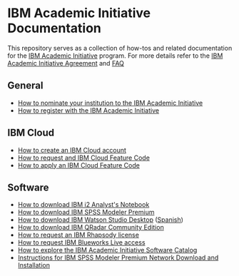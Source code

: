 # IBM Academic Initiative Documentation

This repository serves as a collection of how-tos and related documentation for the [IBM Academic Initiative](https://ibm.com/academic) program.  For more details refer to the [IBM Academic Initiative Agreement](https://www.ibm.com/academic/faqs/agreement) and [FAQ](https://www.ibm.com/academic/faqs/faqs)

## General
- [How to nominate your institution to the IBM Academic Initiative](/academic-initiative/how-to/How-to-nominate-your-institution-to-the-IBM-Academic-Initiative/readme.md)
- [How to register with the IBM Academic Initiative](/academic-initiative/how-to/How-to-register-with-the-IBM-Academic-Initiative/readme.md)

## IBM Cloud
- [How to create an IBM Cloud account](/academic-initiative/how-to/How-to-create-an-IBM-Cloud-account/readme.md)
- [How to request and IBM Cloud Feature Code](/academic-initiative/how-to/How-to-request-and-IBM-Cloud-Feature-Code/readme.md)
- [How to apply an IBM Cloud Feature Code](/academic-initiative/how-to/How-to-apply-an-IBM-Cloud-Feature-Code/readme.md)

## Software
- [How to download IBM i2 Analyst's Notebook](/academic-initiative/how-to/How-to-download-IBM-i2-Analyst's-Notebook/readme.md)
- [How to download IBM SPSS Modeler Premium](/academic-initiative/how-to/How-to-download-IBM-SPSS-Modeler-Premium/readme.md)
- [How to download IBM Watson Studio Desktop](/academic-initiative/how-to/How-to-download-IBM-Watson-Studio-Desktop/readme.md) ([Spanish]())
- [How to download IBM QRadar Community Edition](/academic-initiative/how-to/How-to-download-IBM-QRadar-Community-Edition/readme.md)
- [How to request an IBM Rhapsody license](/academic-initiative/how-to/How-to-request-an-IBM-Rhapsody-license/readme.md)
- [How to request IBM Blueworks Live access](/academic-initiative/how-to/How-to-request-IBM-Blueworks-Live-access/readme.md)
- [How to explore the IBM Academic Initiative Software Catalog](/academic-initiative/how-to/How-to-explore-the-IBM-Academic-Initiative-Software-Catalog/readme.md)
- [Instructions for IBM SPSS Modeler Premium Network Download and Installation](/academic-initiative/how-to/Instructions-for-IBM-SPSS-Modeler-Premium-Network-Download-and-Installation/readme.md)